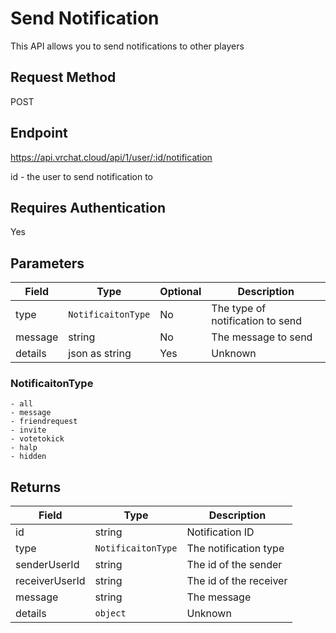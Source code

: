 # Send Notification 

This API allows you to send notifications to other players

## Request Method 
POST

## Endpoint
https://api.vrchat.cloud/api/1/user/:id/notification

id - the user to send notification to

## Requires Authentication
Yes

## Parameters

Field | Type | Optional | Description
------|------|----------|------------
type | `NotificaitonType` | No | The type of notification to send
message | string | No | The message to send
details | json as string | Yes | Unknown

### NotificaitonType

    - all
    - message
    - friendrequest
    - invite
    - votetokick
    - halp
    - hidden

## Returns 

Field | Type | Description
------|------|------------
id | string | Notification ID
type | `NotificaitonType` | The notification type
senderUserId | string | The id of the sender
receiverUserId | string | The id of the receiver
message | string | The message
details | `object` | Unknown